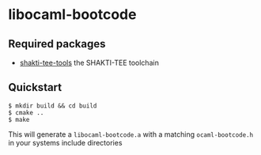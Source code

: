 # libocaml-bootcode

## Required packages

* [shakti-tee-tools](https://gitlab.com/sl33k/shakti-tee-tools) the SHAKTI-TEE toolchain 

## <a name="quickstart"></a>Quickstart

	$ mkdir build && cd build 
    $ cmake ..
    $ make

This will generate a `libocaml-bootcode.a` with a matching `ocaml-bootcode.h` in your systems include directories





